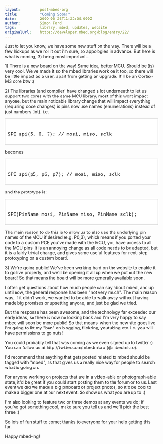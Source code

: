 ```yaml
---
layout:         post-mbed-org
title:          "Coming Soon!"
date:           2009-08-26T11:22:38.000Z
author:         Simon Ford
tags:           library, mbed, updates, website
originalUrl:    https://developer.mbed.org/blog/entry/22/
---
```


<p>
  Just to let you know, we have some new stuff on the way. There
  will be a few hickups as we roll it out i'm sure, so appologies
  in advance. But here is what is coming, 3) being most
  important...
</p>
<p>
  1) There is a new board on the way! Same idea, better MCU. Should
  be (is) very cool. We've made it so the mbed libraries work on it
  too, so there will be little impact as a user, apart from getting
  an upgrade. It'll be an Cortex-M3 core btw :)
</p>
<p>
  2) The libraries (and compiler) have changed a lot underneath to
  let us support two cores with the same MCU library; most of this
  wont impact anyone, but the main noticable library change that
  will impact everything (requiring code changes) is pins now use
  names (enumerations) instead of just numbers (int). i.e.
</p>
<pre style=
"margin-bottom: 1em; background-color: #ffffff; font-size: 1.1em; padding: 0.5em; border: 1px solid #cccccc;">

SPI spi(5, 6, 7); // mosi, miso, sclk
</pre>
<p>
  becomes
</p>
<pre style=
"margin-bottom: 1em; background-color: #ffffff; font-size: 1.1em; padding: 0.5em; border: 1px solid #cccccc;">

SPI spi(p5, p6, p7); // mosi, miso, sclk
</pre>
<p>
  and the prototype is:
</p>
<pre style=
"margin-bottom: 1em; background-color: #ffffff; font-size: 1.1em; padding: 0.5em; border: 1px solid #cccccc;">

SPI(PinName mosi, PinName miso, PinName sclk);
</pre>
<p>
  The main reason to do this is to allow us to also use the
  underlying pin names of the MCU if desired (e.g. P0_3), which
  means if you ported your code to a custom PCB you've made with
  the MCU, you have access to all the MCU pins. It is an annoying
  change as all code needs to be adapted, but it is a fairly
  trivial change, and gives some useful features for next-step
  prototyping on a custom board.
</p>
<p>
  3) We're going public! We've been working hard on the website to
  enable it to go live properly, and we'll be opening it all up
  when we put out the new board! So that means the board will be
  more generally available soon.
</p>
<p>
  I often get questions about how much people can say about mbed,
  and up until now, the general response has been "not very much".
  The main reason was, if it didn't work, we wanted to be able to
  walk away without having made big promises or upsetting anyone,
  and just be glad we tried.
</p>
<p>
  But the response has been awesome, and the technology far
  exceeded our early ideas, so there is now no looking back and I'm
  very happy to say mbed will soon be more public! So that means,
  when the new site goes live i'm going to lift my "ban" on
  blogging, flickring, youtubing etc. i.e. you will have
  permissions to go nuts!
</p>
<p>
  You could probably tell that was coming as we even signed up to
  twitter :) You can follow us at http://twitter.com/mbedmicro
  (@mbedmicro).
</p>
<p>
  I'd recommend that anything that gets posted related to mbed
  should be tagged with "mbed", as that gives us a really nice way
  for people to search what is going on.
</p>
<p>
  For anyone working on projects that are in a video-able or
  photograph-able state, it'd be great if you could start posting
  them to the forum or to us. Last event we did we made a big
  pinboard of project photos, so it'd be cool to make a bigger one
  at our next event. So show us what you are up to :)
</p>
<p>
  I'm also looking to feature two or three demos at any events we
  do; if you've got something cool, make sure you tell us and we'll
  pick the best three :)
</p>
<p>
  So lots of fun stuff to come; thanks to everyone for your help
  getting this far.
</p>
<p>
  Happy mbed-ing!
</p>

